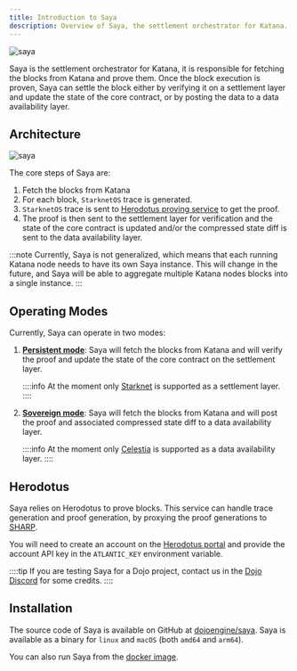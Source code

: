 ```yaml
---
title: Introduction to Saya
description: Overview of Saya, the settlement orchestrator for Katana.
---
```


![saya](/toolchain/saya-icon-word.png)

Saya is the settlement orchestrator for Katana, it is responsible for fetching the blocks from Katana and prove them.
Once the block execution is proven, Saya can settle the block either by verifying it on a settlement layer and update the state of the core contract, or by posting the data to a data availability layer.

## Architecture

![saya](/toolchain/saya-overview.png)

The core steps of Saya are:

1. Fetch the blocks from Katana
2. For each block, `StarknetOS` trace is generated.
3. `StarknetOS` trace is sent to [Herodotus proving service](https://herodotus.cloud) to get the proof.
4. The proof is then sent to the settlement layer for verification and the state of the core contract is updated and/or the compressed state diff is sent to the data availability layer.

:::note
Currently, Saya is not generalized, which means that each running Katana node needs to have its own Saya instance.
This will change in the future, and Saya will be able to aggregate multiple Katana nodes blocks into a single instance.
:::

## Operating Modes

Currently, Saya can operate in two modes:

1. [**Persistent mode**](/toolchain/saya/persistent): Saya will fetch the blocks from Katana and will verify the proof and update the state of the core contract on the settlement layer.

    ::::info
    At the moment only [Starknet](https://starknet.io/) is supported as a settlement layer.
    ::::

2. [**Sovereign mode**](/toolchain/saya/sovereign): Saya will fetch the blocks from Katana and will post the proof and associated compressed state diff to a data availability layer.

    ::::info
    At the moment only [Celestia](https://celestia.org/) is supported as a data availability layer.
    ::::

## Herodotus

Saya relies on Herodotus to prove blocks.
This service can handle trace generation and proof generation, by proxying the proof generations to [SHARP](https://docs.starknet.io/architecture-and-concepts/provers-overview/).

You will need to create an account on the [Herodotus portal](https://herodotus.cloud) and provide the account API key in the `ATLANTIC_KEY` environment variable.

::::tip
If you are testing Saya for a Dojo project, contact us in the [Dojo Discord](https://discord.gg/dojoengine) for some credits.
::::

## Installation

The source code of Saya is available on GitHub at [dojoengine/saya](https://github.com/dojoengine/saya).
Saya is available as a binary for `linux` and `macOS` (both `amd64` and `arm64`).

You can also run Saya from the [docker image](https://github.com/dojoengine/saya/pkgs/container/saya).
